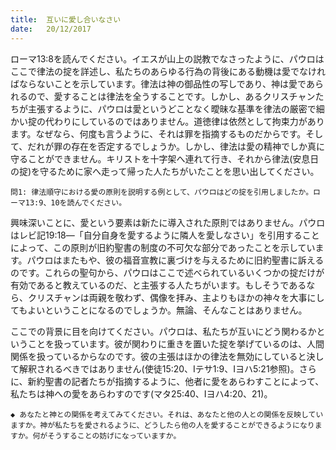 ```yaml
---
title:  互いに愛し合いなさい
date:   20/12/2017
---
```


ローマ13:8を読んでください。イエスが山上の説教でなさったように、パウロはここで律法の掟を詳述し、私たちのあらゆる行為の背後にある動機は愛でなければならないことを示しています。律法は神の御品性の写しであり、神は愛であられるので、愛することは律法を全うすることです。しかし、あるクリスチャンたちが主張するように、パウロは愛というどことなく曖昧な基準を律法の厳密で細かい掟の代わりにしているのではありません。道徳律は依然として拘束力があります。なぜなら、何度も言うように、それは罪を指摘するものだからです。そして、だれが罪の存在を否定するでしょうか。しかし、律法は愛の精神でしか真に守ることができません。キリストを十字架へ連れて行き、それから律法(安息日の掟)を守るために家へ走って帰った人たちがいたことを思い出してください。

`問1: 律法順守における愛の原則を説明する例として、パウロはどの掟を引用しましたか。ローマ13:9、10を読んでください。`

興味深いことに、愛という要素は新たに導入された原則ではありません。パウロはレビ記19:18―「自分自身を愛するように隣人を愛しなさい」を引用することによって、この原則が旧約聖書の制度の不可欠な部分であったことを示しています。パウロはまたもや、彼の福音宣教に裏づけを与えるために旧約聖書に訴えるのです。これらの聖句から、パウロはここで述べられているいくつかの掟だけが有効であると教えているのだ、と主張する人たちがいます。もしそうであるなら、クリスチャンは両親を敬わず、偶像を拝み、主よりもほかの神々を大事にしてもよいということになるのでしょうか。無論、そんなことはありません。

ここでの背景に目を向けてください。パウロは、私たちが互いにどう関わるかということを扱っています。彼が関わりに重きを置いた掟を挙げているのは、人間関係を扱っているからなのです。彼の主張はほかの律法を無効にしていると決して解釈されるべきではありません(使徒15:20、Iテサ1:9、Iヨハ5:21参照)。さらに、新約聖書の記者たちが指摘するように、他者に愛をあらわすことによって、私たちは神への愛をあらわすのです(マタ25:40、Iヨハ4:20、21)。

`◆ あなたと神との関係を考えてみてください。それは、あなたと他の人との関係を反映していますか。神が私たちを愛されるように、どうしたら他の人を愛することができるようになりますか。何がそうすることの妨げになっていますか。`
